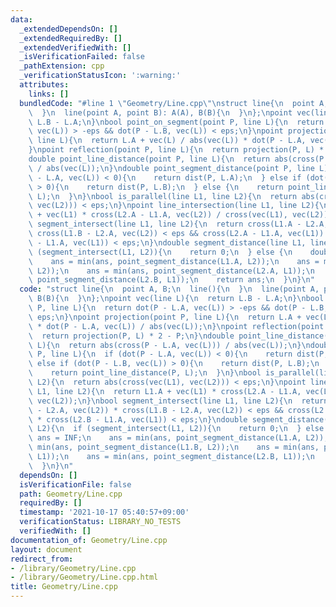 ```yaml
---
data:
  _extendedDependsOn: []
  _extendedRequiredBy: []
  _extendedVerifiedWith: []
  _isVerificationFailed: false
  _pathExtension: cpp
  _verificationStatusIcon: ':warning:'
  attributes:
    links: []
  bundledCode: "#line 1 \"Geometry/Line.cpp\"\nstruct line{\n  point A, B;\n  line(){\n\
    \  }\n  line(point A, point B): A(A), B(B){\n  }\n};\npoint vec(line L){\n  return\
    \ L.B - L.A;\n}\nbool point_on_segment(point P, line L){\n  return dot(P - L.A,\
    \ vec(L)) > -eps && dot(P - L.B, vec(L)) < eps;\n}\npoint projection(point P,\
    \ line L){\n  return L.A + vec(L) / abs(vec(L)) * dot(P - L.A, vec(L)) / abs(vec(L));\n\
    }\npoint reflection(point P, line L){\n  return projection(P, L) * 2 - P;\n}\n\
    double point_line_distance(point P, line L){\n  return abs(cross(P - L.A, vec(L)))\
    \ / abs(vec(L));\n}\ndouble point_segment_distance(point P, line L){\n  if (dot(P\
    \ - L.A, vec(L)) < 0){\n    return dist(P, L.A);\n  } else if (dot(P - L.B, vec(L))\
    \ > 0){\n    return dist(P, L.B);\n  } else {\n    return point_line_distance(P,\
    \ L);\n  }\n}\nbool is_parallel(line L1, line L2){\n  return abs(cross(vec(L1),\
    \ vec(L2))) < eps;\n}\npoint line_intersection(line L1, line L2){\n  return L1.A\
    \ + vec(L1) * cross(L2.A - L1.A, vec(L2)) / cross(vec(L1), vec(L2));\n}\nbool\
    \ segment_intersect(line L1, line L2){\n  return cross(L1.A - L2.A, vec(L2)) *\
    \ cross(L1.B - L2.A, vec(L2)) < eps && cross(L2.A - L1.A, vec(L1)) * cross(L2.B\
    \ - L1.A, vec(L1)) < eps;\n}\ndouble segment_distance(line L1, line L2){\n  if\
    \ (segment_intersect(L1, L2)){\n    return 0;\n  } else {\n    double ans = INF;\n\
    \    ans = min(ans, point_segment_distance(L1.A, L2));\n    ans = min(ans, point_segment_distance(L1.B,\
    \ L2));\n    ans = min(ans, point_segment_distance(L2.A, L1));\n    ans = min(ans,\
    \ point_segment_distance(L2.B, L1));\n    return ans;\n  }\n}\n"
  code: "struct line{\n  point A, B;\n  line(){\n  }\n  line(point A, point B): A(A),\
    \ B(B){\n  }\n};\npoint vec(line L){\n  return L.B - L.A;\n}\nbool point_on_segment(point\
    \ P, line L){\n  return dot(P - L.A, vec(L)) > -eps && dot(P - L.B, vec(L)) <\
    \ eps;\n}\npoint projection(point P, line L){\n  return L.A + vec(L) / abs(vec(L))\
    \ * dot(P - L.A, vec(L)) / abs(vec(L));\n}\npoint reflection(point P, line L){\n\
    \  return projection(P, L) * 2 - P;\n}\ndouble point_line_distance(point P, line\
    \ L){\n  return abs(cross(P - L.A, vec(L))) / abs(vec(L));\n}\ndouble point_segment_distance(point\
    \ P, line L){\n  if (dot(P - L.A, vec(L)) < 0){\n    return dist(P, L.A);\n  }\
    \ else if (dot(P - L.B, vec(L)) > 0){\n    return dist(P, L.B);\n  } else {\n\
    \    return point_line_distance(P, L);\n  }\n}\nbool is_parallel(line L1, line\
    \ L2){\n  return abs(cross(vec(L1), vec(L2))) < eps;\n}\npoint line_intersection(line\
    \ L1, line L2){\n  return L1.A + vec(L1) * cross(L2.A - L1.A, vec(L2)) / cross(vec(L1),\
    \ vec(L2));\n}\nbool segment_intersect(line L1, line L2){\n  return cross(L1.A\
    \ - L2.A, vec(L2)) * cross(L1.B - L2.A, vec(L2)) < eps && cross(L2.A - L1.A, vec(L1))\
    \ * cross(L2.B - L1.A, vec(L1)) < eps;\n}\ndouble segment_distance(line L1, line\
    \ L2){\n  if (segment_intersect(L1, L2)){\n    return 0;\n  } else {\n    double\
    \ ans = INF;\n    ans = min(ans, point_segment_distance(L1.A, L2));\n    ans =\
    \ min(ans, point_segment_distance(L1.B, L2));\n    ans = min(ans, point_segment_distance(L2.A,\
    \ L1));\n    ans = min(ans, point_segment_distance(L2.B, L1));\n    return ans;\n\
    \  }\n}\n"
  dependsOn: []
  isVerificationFile: false
  path: Geometry/Line.cpp
  requiredBy: []
  timestamp: '2021-10-17 05:40:57+09:00'
  verificationStatus: LIBRARY_NO_TESTS
  verifiedWith: []
documentation_of: Geometry/Line.cpp
layout: document
redirect_from:
- /library/Geometry/Line.cpp
- /library/Geometry/Line.cpp.html
title: Geometry/Line.cpp
---
```

